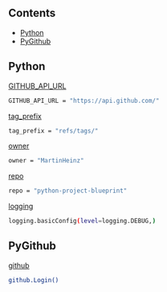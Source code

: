 ## Contents
- [Python](#python)
- [PyGithub](#pygithub)

## Python

[GITHUB_API_URL](https://devopslearning.medium.com/day-13-101-days-of-devops-github-api-using-python-and-pygithub-module-c1bcbaaeada7)
```bash
GITHUB_API_URL = "https://api.github.com/"
```
[tag_prefix](https://github.com/BLAKE3-team/BLAKE3/blob/fc2f7e4206f016b0cac0593f23a7d5976ce066e6/.github/workflows/upload_github_release_asset.py#L12)
```bash
tag_prefix = "refs/tags/"
```

[owner](https://martinheinz.dev/blog/25)
```bash
owner = "MartinHeinz"
```

[repo](https://martinheinz.dev/blog/25)
```bash
repo = "python-project-blueprint"
```

[logging]()
```bash
logging.basicConfig(level=logging.DEBUG,)
```
## PyGithub
[github]()
```bash
github.Login()
```
